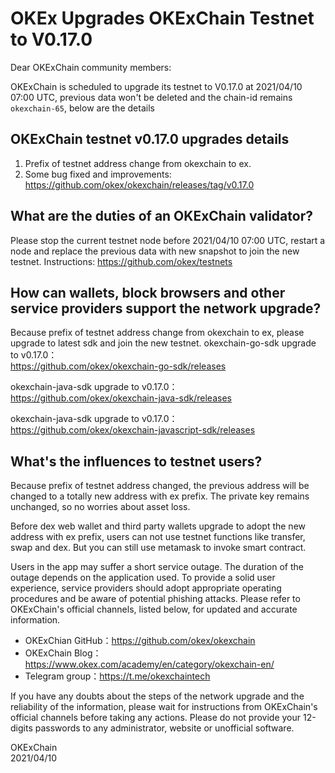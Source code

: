 # OKEx Upgrades OKExChain Testnet to V0.17.0


Dear OKExChain community members:

OKExChain is scheduled to upgrade its testnet to V0.17.0 at 2021/04/10 07:00 UTC, previous data won't be deleted and the chain-id remains `okexchain-65`, below are the details

## OKExChain testnet v0.17.0 upgrades details
1. Prefix of testnet address change from okexchain to ex.
2. Some bug fixed and improvements: https://github.com/okex/okexchain/releases/tag/v0.17.0


## What are the duties of an OKExChain validator?
Please stop the current testnet node before 2021/04/10 07:00 UTC, restart a node and replace the previous data with new snapshot to join the new testnet. 
Instructions: https://github.com/okex/testnets


## How can wallets, block browsers and other service providers support the network upgrade?
Because prefix of testnet address change from okexchain to ex, please upgrade to latest sdk and join the new testnet.
okexchain-go-sdk upgrade to v0.17.0：  
https://github.com/okex/okexchain-go-sdk/releases

okexchain-java-sdk upgrade to v0.17.0：   
https://github.com/okex/okexchain-java-sdk/releases

okexchain-java-sdk upgrade to v0.17.0：  
https://github.com/okex/okexchain-javascript-sdk/releases


## What's the influences to testnet users?
Because prefix of testnet address changed, the previous address will be changed to a totally new address with ex prefix.
The private key remains unchanged, so no worries about asset loss.

Before dex web wallet and third party wallets upgrade to adopt the new address with ex prefix, users can not use testnet functions like transfer, swap and dex. But you can still use metamask to invoke smart contract.


Users in the app may suffer a short service outage. The duration of the outage depends on the application used. To provide a solid user experience, service providers should adopt appropriate operating procedures and be aware of potential phishing attacks.
Please refer to OKExChain's official channels, listed below, for updated and accurate information.
- OKExChian GitHub：https://github.com/okex/okexchain
- OKExChain Blog：https://www.okex.com/academy/en/category/okexchain-en/
- Telegram group：https://t.me/okexchaintech 

If you have any doubts about the steps of the network upgrade and the reliability of the information, please wait for instructions from OKExChain's official channels before taking any actions. Please do not provide your 12-digits passwords to any administrator, website or unofficial software.

OKExChain  
2021/04/10
